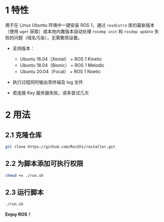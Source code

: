 # 1 特性

用于在 Linux Ubuntu 环境中一键安装 ROS 1，通过 `rosdistro` 库的最新版本（使用 `wget` 获取）或本地内置版本自动处理 `rosdep init` 和 `rosdep update` 失败的问题（域名污染），无需繁琐设置。

- 支持版本：
  - Ubuntu 16.04（Xenial） + ROS 1 Kinetic
  - Ubuntu 18.04（Bionic） + ROS 1 Melodic
  - Ubuntu 20.04（Focal） + ROS 1 Noetic

- 执行过程同时输出至终端及 log 文件

- 若连接 Key 服务器失败，请多尝试几次

# 2 用法

## 2.1 克隆仓库

```bash
git clone https://github.com/RocShi/rostaller.git
```

## 2.2 为脚本添加可执行权限

```bash
chmod +x ./run.sh
```

## 2.3 运行脚本

```bash
./run.sh
```

**Enjoy ROS！**

